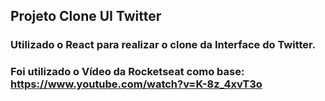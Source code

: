 ## Projeto Clone UI Twitter

### Utilizado o React para realizar o clone da Interface do Twitter.

### Foi utilizado o Vídeo da Rocketseat como base: https://www.youtube.com/watch?v=K-8z_4xvT3o
